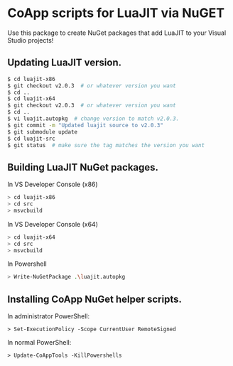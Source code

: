 # CoApp scripts for LuaJIT via NuGET

Use this package to create NuGet packages that add LuaJIT to your
Visual Studio projects!

## Updating LuaJIT version.
```bash
$ cd luajit-x86
$ git checkout v2.0.3  # or whatever version you want
$ cd ..
$ cd luajit-x64
$ git checkout v2.0.3  # or whatever version you want
$ cd ..
$ vi luajit.autopkg  # change version to match v2.0.3.
$ git commit -m "Updated luajit source to v2.0.3"
$ git submodule update
$ cd luajit-src
$ git status  # make sure the tag matches the version you want
```

## Building LuaJIT NuGet packages.
In VS Developer Console (x86)
```bash
> cd luajit-x86
> cd src
> msvcbuild
```

In VS Developer Console (x64)
```bash
> cd luajit-x64
> cd src
> msvcbuild
```

In Powershell
```bash
> Write-NuGetPackage .\luajit.autopkg
```

## Installing CoApp NuGet helper scripts.
In administrator PowerShell:
```
> Set-ExecutionPolicy -Scope CurrentUser RemoteSigned
```

In normal PowerShell:
```
> Update-CoAppTools -KillPowershells
```
